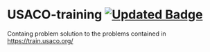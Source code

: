 # USACO-training [![Updated Badge](https://badges.pufler.dev/updated/puf17640/git-badges)](https://badges.pufler.dev)
Containg problem solution to the problems contained in https://train.usaco.org/
